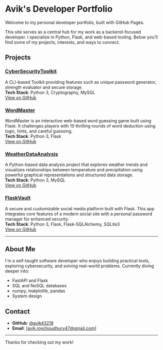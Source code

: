 # Avik's Developer Portfolio

Welcome to my personal developer portfolio, built with GitHub Pages.

This site serves as a central hub for my work as a backend-focused developer. I specialize in Python, Flask, and web-based tooling. Below you’ll find some of my projects, interests, and ways to connect.

## Projects

### [CyberSecurityToolkit](https://avik43218.github.io/CyberSecurityToolkit/)
A CLI-based Toolkit providing features such as unique password generator, strength evaluator and secure storage. <br />
**Tech Stack**: Python 3, Cryptography, MySQL <br />
[View on GitHub](https://github.com/avik43218/CyberSecurityToolkit)


### [WordMaster](https://avik43218.github.io/WordMaster/)
WordMaster is an interactive web-based word guessing game built using Flask. It challenges players with 10 thrilling rounds of word deduction using logic, hints, and careful guessing. <br />
**Tech Stack**: Python 3, Flask <br />
[View on GitHub](https://github.com/avik43218/WordMaster)


### [WeatherDataAnalysis](https://avik43218.github.io/WeatherDataAnalysis/)
A Python-based data analysis project that explores weather trends and visualizes relationships between temperature and precipitation using powerful graphical representations and structured data storage. <br />
**Tech Stack**: Python 3, MySQL <br />
[View on GitHub](https://github.com/avik43218/WeatherDataAnalysis)


### [FlaskVault]()
A secure and customizable social media platform built with Flask. This app integrates core features of a modern social site with a personal password manager for enhanced security.  <br />
**Tech Stack**: Python 3, Flask, Flask-SQLAlchemy, SQLite3  <br />
[View on GitHub](https://github.com/avik43218/FlaskVault)

---

## About Me

I'm a self-taught software developer who enjoys building practical tools, exploring cybersecurity, and solving real-world problems. Currently diving deeper into:

- FastAPI and Flask
- SQL and NoSQL databases
- numpy, matplotlib, pandas
- System design

## Contact

- **GitHub**: [@avik43218](https://github.com/avik43218)  
- **Email**: [avik.roychoudhury47@gmail.com]

---

Thanks for checking out my work!
